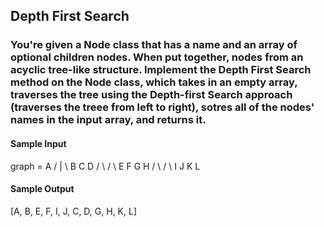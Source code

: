## Depth First Search
### You're given a Node class that has a name and an array of optional children nodes. When put together, nodes from an acyclic tree-like structure. Implement the Depth First Search method on the Node class, which takes in an empty array, traverses the tree using the Depth-first Search approach (traverses the treee from left to right), sotres all of the nodes' names in the input array, and returns it. 

<h4>Sample Input</h4>
graph =     A
         /  |  \
        B   C   D
       / \     / \
      E   F   G   H
         / \     / \
        I   J   K   L

<h4>Sample Output</h4>
[A, B, E, F, I, J, C, D, G, H, K, L]